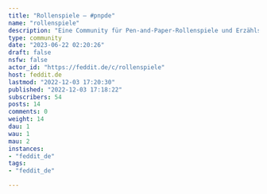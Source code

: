 ```yaml
---
title: "Rollenspiele – #pnpde" 
name: "rollenspiele"
description: "Eine Community für Pen-and-Paper-Rollenspiele und Erzählspiele aller Art. #pnpde"
type: community
date: "2023-06-22 02:20:26"
draft: false
nsfw: false
actor_id: "https://feddit.de/c/rollenspiele"
host: feddit.de
lastmod: "2022-12-03 17:20:30"
published: "2022-12-03 17:18:22"
subscribers: 54
posts: 14
comments: 0
weight: 14
dau: 1
wau: 1
mau: 2
instances:
- "feddit_de"
tags: 
- "feddit_de"

---
```

